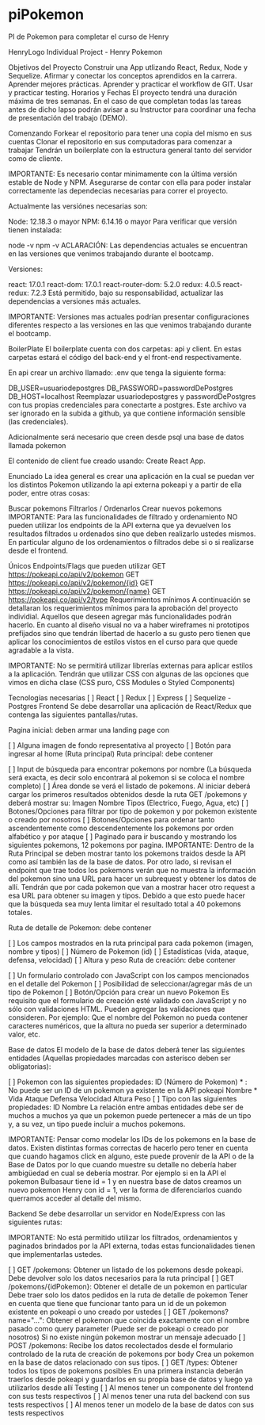 # piPokemon
PI de Pokemon para completar el curso de Henry

HenryLogo
Individual Project - Henry Pokemon

Objetivos del Proyecto
Construir una App utlizando React, Redux, Node y Sequelize.
Afirmar y conectar los conceptos aprendidos en la carrera.
Aprender mejores prácticas.
Aprender y practicar el workflow de GIT.
Usar y practicar testing.
Horarios y Fechas
El proyecto tendrá una duración máxima de tres semanas. En el caso de que completan todas las tareas antes de dicho lapso podrán avisar a su Instructor para coordinar una fecha de presentación del trabajo (DEMO).

Comenzando
Forkear el repositorio para tener una copia del mismo en sus cuentas
Clonar el repositorio en sus computadoras para comenzar a trabajar
Tendrán un boilerplate con la estructura general tanto del servidor como de cliente.

IMPORTANTE: Es necesario contar minimamente con la última versión estable de Node y NPM. Asegurarse de contar con ella para poder instalar correctamente las dependecias necesarias para correr el proyecto.

Actualmente las versiónes necesarias son:

Node: 12.18.3 o mayor
NPM: 6.14.16 o mayor
Para verificar que versión tienen instalada:

node -v
npm -v
ACLARACIÓN: Las dependencias actuales se encuentran en las versiones que venimos trabajando durante el bootcamp.

Versiones:

react: 17.0.1
react-dom: 17.0.1
react-router-dom: 5.2.0
redux: 4.0.5
react-redux: 7.2.3
Está permitido, bajo su responsabilidad, actualizar las dependencias a versiones más actuales.

IMPORTANTE: Versiones mas actuales podrían presentar configuraciones diferentes respecto a las versiones en las que venimos trabajando durante el bootcamp.

BoilerPlate
El boilerplate cuenta con dos carpetas: api y client. En estas carpetas estará el código del back-end y el front-end respectivamente.

En api crear un archivo llamado: .env que tenga la siguiente forma:

DB_USER=usuariodepostgres
DB_PASSWORD=passwordDePostgres
DB_HOST=localhost
Reemplazar usuariodepostgres y passwordDePostgres con tus propias credenciales para conectarte a postgres. Este archivo va ser ignorado en la subida a github, ya que contiene información sensible (las credenciales).

Adicionalmente será necesario que creen desde psql una base de datos llamada pokemon

El contenido de client fue creado usando: Create React App.

Enunciado
La idea general es crear una aplicación en la cual se puedan ver los distintos Pokemon utilizando la api externa pokeapi y a partir de ella poder, entre otras cosas:

Buscar pokemons
Filtrarlos / Ordenarlos
Crear nuevos pokemons
IMPORTANTE: Para las funcionalidades de filtrado y ordenamiento NO pueden utilizar los endpoints de la API externa que ya devuelven los resultados filtrados u ordenados sino que deben realizarlo ustedes mismos. En particular alguno de los ordenamientos o filtrados debe si o si realizarse desde el frontend.

Únicos Endpoints/Flags que pueden utilizar
GET https://pokeapi.co/api/v2/pokemon
GET https://pokeapi.co/api/v2/pokemon/{id}
GET https://pokeapi.co/api/v2/pokemon/{name}
GET https://pokeapi.co/api/v2/type
Requerimientos mínimos
A continuación se detallaran los requerimientos mínimos para la aprobación del proyecto individial. Aquellos que deseen agregar más funcionalidades podrán hacerlo. En cuanto al diseño visual no va a haber wireframes ni prototipos prefijados sino que tendrán libertad de hacerlo a su gusto pero tienen que aplicar los conocimientos de estilos vistos en el curso para que quede agradable a la vista.

IMPORTANTE: No se permitirá utilizar librerías externas para aplicar estilos a la aplicación. Tendrán que utilizar CSS con algunas de las opciones que vimos en dicha clase (CSS puro, CSS Modules o Styled Components)

Tecnologías necesarias
[ ] React
[ ] Redux
[ ] Express
[ ] Sequelize - Postgres
Frontend
Se debe desarrollar una aplicación de React/Redux que contenga las siguientes pantallas/rutas.

Pagina inicial: deben armar una landing page con

[ ] Alguna imagen de fondo representativa al proyecto
[ ] Botón para ingresar al home (Ruta principal)
Ruta principal: debe contener

[ ] Input de búsqueda para encontrar pokemons por nombre (La búsqueda será exacta, es decir solo encontrará al pokemon si se coloca el nombre completo)
[ ] Área donde se verá el listado de pokemons. Al iniciar deberá cargar los primeros resultados obtenidos desde la ruta GET /pokemons y deberá mostrar su:
Imagen
Nombre
Tipos (Electrico, Fuego, Agua, etc)
[ ] Botones/Opciones para filtrar por tipo de pokemon y por pokemon existente o creado por nosotros
[ ] Botones/Opciones para ordenar tanto ascendentemente como descendentemente los pokemons por orden alfabético y por ataque
[ ] Paginado para ir buscando y mostrando los siguientes pokemons, 12 pokemons por pagina.
IMPORTANTE: Dentro de la Ruta Principal se deben mostrar tanto los pokemons traidos desde la API como así también las de la base de datos. Por otro lado, si revisan el endpoint que trae todos los pokemons verán que no muestra la información del pokemon sino una URL para hacer un subrequest y obtener los datos de allí. Tendrán que por cada pokemon que van a mostrar hacer otro request a esa URL para obtener su imagen y tipos. Debido a que esto puede hacer que la búsqueda sea muy lenta limitar el resultado total a 40 pokemons totales.

Ruta de detalle de Pokemon: debe contener

[ ] Los campos mostrados en la ruta principal para cada pokemon (imagen, nombre y tipos)
[ ] Número de Pokemon (id)
[ ] Estadísticas (vida, ataque, defensa, velocidad)
[ ] Altura y peso
Ruta de creación: debe contener

[ ] Un formulario controlado con JavaScript con los campos mencionados en el detalle del Pokemon
[ ] Posibilidad de seleccionar/agregar más de un tipo de Pokemon
[ ] Botón/Opción para crear un nuevo Pokemon
Es requisito que el formulario de creación esté validado con JavaScript y no sólo con validaciones HTML. Pueden agregar las validaciones que consideren. Por ejemplo: Que el nombre del Pokemon no pueda contener caracteres numéricos, que la altura no pueda ser superior a determinado valor, etc.

Base de datos
El modelo de la base de datos deberá tener las siguientes entidades (Aquellas propiedades marcadas con asterísco deben ser obligatorias):

[ ] Pokemon con las siguientes propiedades:
ID (Número de Pokemon) * : No puede ser un ID de un pokemon ya existente en la API pokeapi
Nombre *
Vida
Ataque
Defensa
Velocidad
Altura
Peso
[ ] Tipo con las siguientes propiedades:
ID
Nombre
La relación entre ambas entidades debe ser de muchos a muchos ya que un pokemon puede pertenecer a más de un tipo y, a su vez, un tipo puede incluir a muchos pokemons.

IMPORTANTE: Pensar como modelar los IDs de los pokemons en la base de datos. Existen distintas formas correctas de hacerlo pero tener en cuenta que cuando hagamos click en alguno, este puede provenir de la API o de la Base de Datos por lo que cuando muestre su detalle no debería haber ambigüedad en cual se debería mostrar. Por ejemplo si en la API el pokemon Bulbasaur tiene id = 1 y en nuestra base de datos creamos un nuevo pokemon Henry con id = 1, ver la forma de diferenciarlos cuando querramos acceder al detalle del mismo.

Backend
Se debe desarrollar un servidor en Node/Express con las siguientes rutas:

IMPORTANTE: No está permitido utilizar los filtrados, ordenamientos y paginados brindados por la API externa, todas estas funcionalidades tienen que implementarlas ustedes.

[ ] GET /pokemons:
Obtener un listado de los pokemons desde pokeapi.
Debe devolver solo los datos necesarios para la ruta principal
[ ] GET /pokemons/{idPokemon}:
Obtener el detalle de un pokemon en particular
Debe traer solo los datos pedidos en la ruta de detalle de pokemon
Tener en cuenta que tiene que funcionar tanto para un id de un pokemon existente en pokeapi o uno creado por ustedes
[ ] GET /pokemons?name="...":
Obtener el pokemon que coincida exactamente con el nombre pasado como query parameter (Puede ser de pokeapi o creado por nosotros)
Si no existe ningún pokemon mostrar un mensaje adecuado
[ ] POST /pokemons:
Recibe los datos recolectados desde el formulario controlado de la ruta de creación de pokemons por body
Crea un pokemon en la base de datos relacionado con sus tipos.
[ ] GET /types:
Obtener todos los tipos de pokemons posibles
En una primera instancia deberán traerlos desde pokeapi y guardarlos en su propia base de datos y luego ya utilizarlos desde allí
Testing
[ ] Al menos tener un componente del frontend con sus tests respectivos
[ ] Al menos tener una ruta del backend con sus tests respectivos
[ ] Al menos tener un modelo de la base de datos con sus tests respectivos
